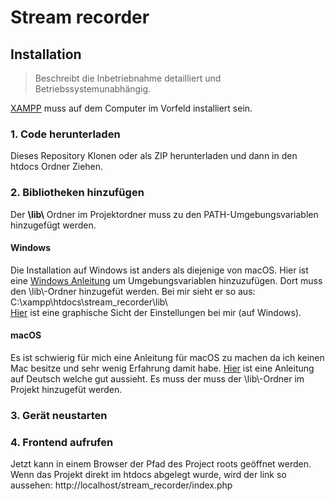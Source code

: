 # Stream recorder 

## Installation 
> Beschreibt die Inbetriebnahme detailliert und Betriebssystemunabhängig.    
   
[XAMPP](https://www.apachefriends.org/de/download.html) muss auf dem Computer im Vorfeld installiert sein.
### 1. Code herunterladen
Dieses Repository Klonen oder als ZIP herunterladen und dann in den htdocs Ordner Ziehen. 

### 2. Bibliotheken hinzufügen 
Der **\lib\\** Ordner im Projektordner muss zu den PATH-Umgebungsvariablen hinzugefügt werden. 
#### Windows
Die Installation auf Windows ist anders als diejenige von macOS. Hier ist eine [Windows Anleitung](https://docs.alfresco.com/4.2/tasks/fot-addpath.html) 
um Umgebungsvariablen hinzuzufügen. Dort muss den \lib\\-Ordner hinzugefüt werden. Bei mir sieht er so aus: 
C:\xampp\htdocs\stream_recorder\lib\  
[Hier](https://imgur.com/FjAhH0P) ist eine graphische Sicht der Einstellungen bei mir (auf Windows).

#### macOS
Es ist schwierig für mich eine Anleitung für macOS zu machen da ich keinen Mac besitze und sehr wenig Erfahrung damit habe. 
[Hier](https://www.aptgetupdate.de/2017/08/30/macos-tipp-path-variable-anzeigen-und-ndern/) ist eine Anleitung auf Deutsch welche 
gut aussieht. Es muss der muss der \lib\\-Ordner im Projekt hinzugefüt werden.

### 3. Gerät neustarten

### 4. Frontend aufrufen
Jetzt kann in einem Browser der Pfad des Project roots geöffnet werden. Wenn das Projekt direkt im htdocs abgelegt wurde, 
wird der link so aussehen: http://localhost/stream_recorder/index.php 

